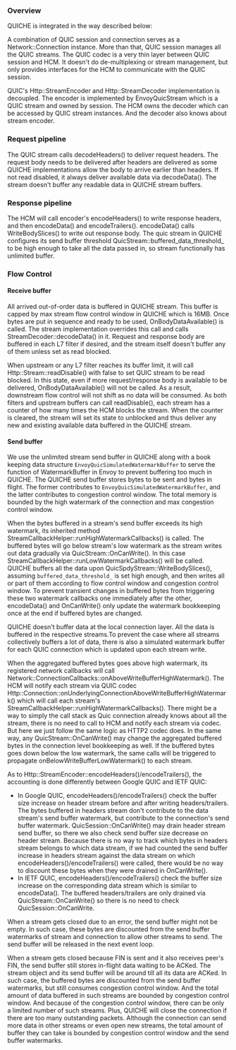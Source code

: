 ### Overview

QUICHE is integrated in the way described below:

A combination of QUIC session and connection serves as a Network::Connection instance. More than that, QUIC session manages all the QUIC streams. The QUIC codec is a very thin layer between QUIC session and HCM. It doesn't do de-multiplexing or stream management, but only provides interfaces for the HCM to communicate with the QUIC session.

QUIC's Http::StreamEncoder and Http::StreamDecoder implementation is decoupled. The encoder is implemented by EnvoyQuicStream which is a QUIC stream and owned by session. The HCM owns the decoder which can be accessed by QUIC stream instances. And the decoder also knows about stream encoder.

### Request pipeline

The QUIC stream calls decodeHeaders() to deliver request headers. The request body needs to be delivered after headers are delivered as some QUICHE implementations allow the body to arrive earlier than headers. If not read disabled, it always deliver available data via decodeData(). The stream doesn't buffer any readable data in QUICHE stream buffers.

### Response pipeline

The HCM will call encoder's encodeHeaders() to write response headers, and then encodeData() and encodeTrailers(). encodeData() calls WriteBodySlices() to write out response body. The quic stream in QUICHE configures its send buffer threshold QuicStream::buffered_data_threshold_ to be high enough to take all the data passed in, so stream functionally has unlimited buffer.

### Flow Control

#### Receive buffer

All arrived out-of-order data is buffered in QUICHE stream. This buffer is capped by max stream flow control window in QUICHE which is 16MB. Once bytes are put in sequence and ready to be used, OnBodyDataAvailable() is called. The stream implementation overrides this call and calls StreamDecoder::decodeData() in it. Request and response body are buffered in each L7 filter if desired, and the stream itself doesn't buffer any of them unless set as read blocked.

When upstream or any L7 filter reaches its buffer limit, it will call Http::Stream::readDisable() with false to set QUIC stream to be read blocked. In this state, even if more request/response body is available to be delivered, OnBodyDataAvailable() will not be called. As a result, downstream flow control will not shift as no data will be consumed. As both filters and upstream buffers can call readDisable(), each stream has a counter of how many times the HCM blocks the stream. When the counter is cleared, the stream will set its state to unblocked and thus deliver any new and existing available data buffered in the QUICHE stream.

#### Send buffer

We use the unlimited stream send buffer in QUICHE along with a book keeping data structure `EnvoyQuicSimulatedWatermarkBuffer` to serve the function of WatermarkBuffer in Envoy to prevent buffering too much in QUICHE. The QUICHE send buffer stores bytes to be sent and bytes in flight. The former contributes to `EnvoyQuicSimulatedWatermarkBuffer`, and the latter contributes to congestion control window. The total memory is bounded by the high watermark of the connection and max congestion control window.

When the bytes buffered in a stream's send buffer exceeds its high watermark, its inherited method StreamCallbackHelper::runHighWatermarkCallbacks() is called. The buffered bytes will go below stream's low watermark as the stream writes out data gradually via QuicStream::OnCanWrite(). In this case StreamCallbackHelper::runLowWatermarkCallbacks() will be called. QUICHE buffers all the data upon QuicSpdyStream::WriteBodySlices(), assuming `buffered_data_threshold_` is set high enough, and then writes all or part of them according to flow control window and congestion control window. To prevent transient changes in buffered bytes from triggering these two watermark callbacks one immediately after the other, encodeData() and OnCanWrite() only update the watermark bookkeeping once at the end if buffered bytes are changed.

QUICHE doesn't buffer data at the local connection layer. All the data is buffered in the respective streams.To prevent the case where all streams collectively buffers a lot of data, there is also a simulated watermark buffer for each QUIC connection which is updated upon each stream write.

When the aggregated buffered bytes goes above high watermark, its registered network callbacks will call Network::ConnectionCallbacks::onAboveWriteBufferHighWatermark(). The HCM will notify each stream via QUIC codec Http::Connection::onUnderlyingConnectionAboveWriteBufferHighWatermark() which will call each stream's StreamCallbackHelper::runHighWatermarkCallbacks(). There might be a way to simply the call stack as Quic connection already knows about all the stream, there is no need to call to HCM and notify each stream via codec. But here we just follow the same logic as HTTP2 codec does. In the same way, any QuicStream::OnCanWrite() may change the aggregated buffered bytes in the connection level bookkeeping as well. If the buffered bytes goes down below the low watermark, the same calls will be triggered to propagate onBelowWriteBufferLowWatermark() to each stream.

As to Http::StreamEncoder::encodeHeaders()/encodeTrailers(), the accounting is done differently between Google QUIC and IETF QUIC:
 * In Google QUIC, encodeHeaders()/encodeTrailers() check the buffer size increase on header stream before and after writing headers/trailers. The bytes buffered in headers stream don't contribute to the data stream's send buffer watermark, but contribute to the connection's send buffer watermark. QuicSession::OnCanWrite() may drain header stream send buffer, so there we also check send buffer size decrease on header stream. Because there is no way to track which bytes in headers stream belongs to which data stream, if we had counted the send buffer increase in headers stream against the data stream on which encodeHeaders()/encodeTrailers() were called, there would be no way to discount these bytes when they were drained in OnCanWrite().
 * In IETF QUIC, encodeHeaders()/encodeTrailers() check the buffer size increase on the corresponding data stream which is similar to encodeData(). The buffered headers/trailers are only drained via QuicStream::OnCanWrite() so there is no need to check QuicSession::OnCanWrite.

When a stream gets closed due to an error, the send buffer might not be empty. In such case, these bytes are discounted from the send buffer watermarks of stream and connection to allow other streams to send. The send buffer will be released in the next event loop.

When a stream gets closed because FIN is sent and it also receives peer's FIN, the send buffer still stores in-flight data waiting to be ACKed. The stream object and its send buffer will be around till all its data are ACKed. In such case, the buffered bytes are discounted from the send buffer watermarks, but still consumes congestion control window. And the total amount of data buffered in such streams are bounded by congestion control window. And because of the congestion control window, there can be only a limited number of such streams. Plus, QUICHE will close the connection if there are too many outstanding packets. Although the connection can send more data in other streams or even open new streams, the total amount of buffer they can take is bounded by congestion control window and the send buffer watermarks.
